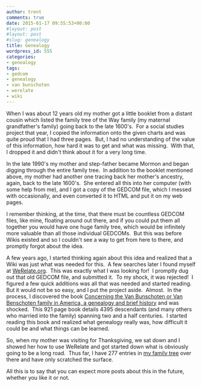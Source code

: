 ```yaml
---
author: trent
comments: true
date: 2015-01-17 09:55:53+00:00
#layout: post
#layout: post
#slug: genealogy
title: Genealogy
wordpress_id: 555
categories:
- genealogy
tags:
- gedcom
- genealogy
- van bunschoten
- werelate
- wiki
---
```


When I was about 12 years old my mother got a little booklet from a distant cousin which listed the family tree of the Way family (my maternal grandfather's family) going back to the late 1600's.  For a social studies project that year, I copied the information onto the given charts and was quite proud that I had three pages.  But, I had no understanding of the value of this information, how hard it was to get and what was missing.  With that, I dropped it and didn't think about it for a very long time.

In the late 1990's my mother and step-father became Mormon and began digging through the entire family tree.  In addition to the booklet mentioned above, my mother had another one tracing back her mother's ancestry, again, back to the late 1600's.  She entered all this into her computer (with some help from me), and I got a copy of the GEDCOM file, which I messed with occasionally, and even converted it to HTML and put it on my web pages.

I remember thinking, at the time, that there must be countless GEDCOM files, like mine, floating around out there, and if you could put them all together you would have one huge family tree, which would be infinitely more valuable than all those individual GEDCOMs.  But this was before Wikis existed and so I couldn't see a way to get from here to there, and promptly forgot about the idea.

A few years ago, I started thinking again about this idea and realized that a Wiki was just what was needed for this.  A few searches later I found myself at [WeRelate.org](http://werelate.org).  This was exactly what I was looking for!  I promptly dug out that old GEDCOM file, and submitted it.  To my shock, it was rejected!  I figured a few quick additions was all that was needed and started reading.  But it would not be so easy, and I put the project aside.  Almost.  In the process, I discovered the book [Concerning the Van Bunschoten or Van Benschoten family in America, a genealogy and brief history](https://play.google.com/store/books/details?id=j6ZYAAAAMAAJ) and was shocked.  This 921 page book details 4395 descendants (and many others who married into the family) spanning two and a half centuries.  I started reading this book and realized what genealogy really was, how difficult it could be and what things can be learned.

So, when my mother was visiting for Thanksgiving, we sat down and I showed her how to use WeRelate and got started down what is obviously going to be a long road.  Thus far, I have 277 entries in [my family tree](http://www.werelate.org/wiki/User:Trentf) over there and have only scratched the surface.

All this is to say that you can expect more posts about this in the future, whether you like it or not.
